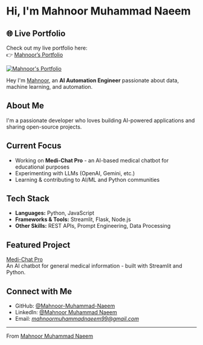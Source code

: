 # Hi, I'm Mahnoor Muhammad Naeem


## 🌐 Live Portfolio
Check out my live portfolio here:  
👉 [Mahnoor’s Portfolio](https://mahnoor-naeem-portfolio.vercel.app)




 <!-- 🔗 **Portfolio:** [mahnoor-portfolio.dev](http://localhost:8080/) -->
<!-- [![Portfolio](https://img.shields.io/badge/Portfolio-Visit-blue)](http://localhost:8080/) -->

<!-- [![Portfolio](https://img.shields.io/badge/Mahnoor's%20Portfolio-Visit%20Now-blue?style=for-the-badge)](https://mahnoor-portfolio.vercel.app) -->


<!-- # Mahnoor's Portfolio -->  
<!-- [![Portfolio](https://img.shields.io/badge/Mahnoor's%20Portfolio-Visit%20Now-blue?style=for-the-badge)](https://mahnoor-portfolio.vercel.app) -->

[![Mahnoor's Portfolio](https://img.shields.io/badge/Mahnoor's%20Portfolio-Visit-blue?style=for-the-badge)](https://mahnoor-portfolio.vercel.app)


Hey I'm [Mahnoor](https://mahnoor-portfolio.vercel.app), an **AI Automation Engineer** passionate about data, machine learning, and automation.





## About Me
I'm a passionate developer who loves building AI-powered applications and sharing open-source projects.

## Current Focus
- Working on **Medi-Chat Pro** - an AI-based medical chatbot for educational purposes
- Experimenting with LLMs (OpenAI, Gemini, etc.)
- Learning & contributing to AI/ML and Python communities

## Tech Stack
- **Languages:** Python, JavaScript
- **Frameworks & Tools:** Streamlit, Flask, Node.js
- **Other Skills:** REST APIs, Prompt Engineering, Data Processing

## Featured Project
[Medi-Chat Pro](https://github.com/Mahnoor-Muhammad-Naeem/medi-chat-pro)  
An AI chatbot for general medical information - built with Streamlit and Python.

## Connect with Me
- GitHub: [@Mahnoor-Muhammad-Naeem](https://github.com/Mahnoor-Muhammad-Naeem)
- LinkedIn: [@Mahnoor Muhammad Naeem](https://www.linkedin.com/in/mahnoor-muhammad-naeem/)
- Email: *mahnoormuhammadnaeem99@gmail.com*

---
From [Mahnoor Muhammad Naeem](https://github.com/Mahnoor-Muhammad-Naeem)
